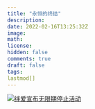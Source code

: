 ```yaml
---
title: "永恒的终结"
description: 
date: 2022-02-16T13:25:32Z
image: 
math: 
license: 
hidden: false
comments: true
draft: false
tags:
lastmod[]
---
```

[![绊爱宣布无限期停止活动](https://s4.ax1x.com/2022/02/16/HhbEtJ.jpg)](https://imgtu.com/i/HhbEtJ)
